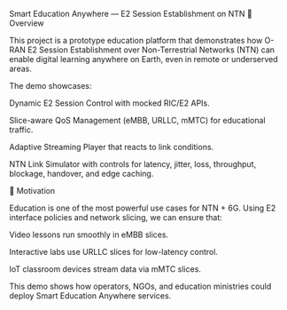 Smart Education Anywhere — E2 Session Establishment on NTN
📖 Overview

This project is a prototype education platform that demonstrates how O-RAN E2 Session Establishment over Non-Terrestrial Networks (NTN) can enable digital learning anywhere on Earth, even in remote or underserved areas.

The demo showcases:

Dynamic E2 Session Control with mocked RIC/E2 APIs.

Slice-aware QoS Management (eMBB, URLLC, mMTC) for educational traffic.

Adaptive Streaming Player that reacts to link conditions.

NTN Link Simulator with controls for latency, jitter, loss, throughput, blockage, handover, and edge caching.

🚀 Motivation

Education is one of the most powerful use cases for NTN + 6G. Using E2 interface policies and network slicing, we can ensure that:

Video lessons run smoothly in eMBB slices.

Interactive labs use URLLC slices for low-latency control.

IoT classroom devices stream data via mMTC slices.

This demo shows how operators, NGOs, and education ministries could deploy Smart Education Anywhere services.
